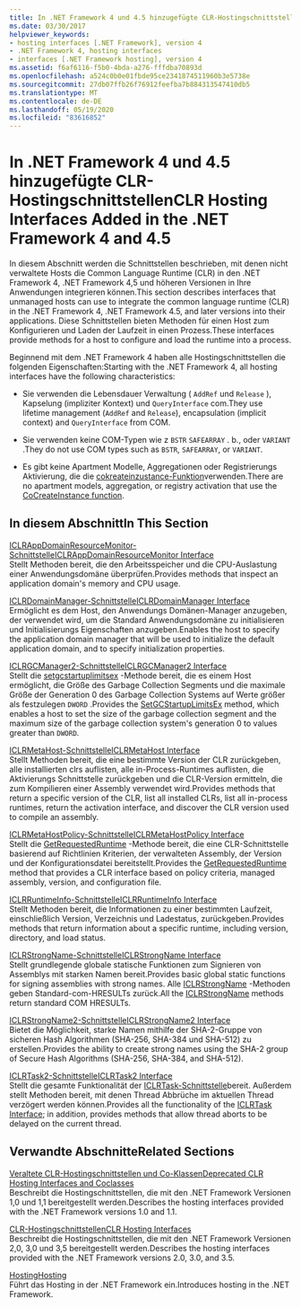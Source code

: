 ```yaml
---
title: In .NET Framework 4 und 4.5 hinzugefügte CLR-Hostingschnittstellen
ms.date: 03/30/2017
helpviewer_keywords:
- hosting interfaces [.NET Framework], version 4
- .NET Framework 4, hosting interfaces
- interfaces [.NET Framework hosting], version 4
ms.assetid: f6af6116-f5b0-4bda-a276-fffdba70893d
ms.openlocfilehash: a524c0b0e01fbde95ce2341874511960b3e5738e
ms.sourcegitcommit: 27db07ffb26f76912feefba7b884313547410db5
ms.translationtype: MT
ms.contentlocale: de-DE
ms.lasthandoff: 05/19/2020
ms.locfileid: "83616852"
---
```

# <a name="clr-hosting-interfaces-added-in-the-net-framework-4-and-45"></a><span data-ttu-id="08b4e-102">In .NET Framework 4 und 4.5 hinzugefügte CLR-Hostingschnittstellen</span><span class="sxs-lookup"><span data-stu-id="08b4e-102">CLR Hosting Interfaces Added in the .NET Framework 4 and 4.5</span></span>
<span data-ttu-id="08b4e-103">In diesem Abschnitt werden die Schnittstellen beschrieben, mit denen nicht verwaltete Hosts die Common Language Runtime (CLR) in den .NET Framework 4, .NET Framework 4,5 und höheren Versionen in Ihre Anwendungen integrieren können.</span><span class="sxs-lookup"><span data-stu-id="08b4e-103">This section describes interfaces that unmanaged hosts can use to integrate the common language runtime (CLR) in the .NET Framework 4, .NET Framework 4.5, and later versions into their applications.</span></span> <span data-ttu-id="08b4e-104">Diese Schnittstellen bieten Methoden für einen Host zum Konfigurieren und Laden der Laufzeit in einen Prozess.</span><span class="sxs-lookup"><span data-stu-id="08b4e-104">These interfaces provide methods for a host to configure and load the runtime into a process.</span></span>  
  
 <span data-ttu-id="08b4e-105">Beginnend mit dem .NET Framework 4 haben alle Hostingschnittstellen die folgenden Eigenschaften:</span><span class="sxs-lookup"><span data-stu-id="08b4e-105">Starting with the .NET Framework 4, all hosting interfaces have the following characteristics:</span></span>  
  
- <span data-ttu-id="08b4e-106">Sie verwenden die Lebensdauer Verwaltung ( `AddRef` und `Release` ), Kapselung (impliziter Kontext) und `QueryInterface` com.</span><span class="sxs-lookup"><span data-stu-id="08b4e-106">They use lifetime management (`AddRef` and `Release`), encapsulation (implicit context) and `QueryInterface` from COM.</span></span>  
  
- <span data-ttu-id="08b4e-107">Sie verwenden keine COM-Typen wie z `BSTR` `SAFEARRAY` . b., oder `VARIANT` .</span><span class="sxs-lookup"><span data-stu-id="08b4e-107">They do not use COM types such as `BSTR`, `SAFEARRAY`, or `VARIANT`.</span></span>  
  
- <span data-ttu-id="08b4e-108">Es gibt keine Apartment Modelle, Aggregationen oder Registrierungs Aktivierung, die die [cokreateinzustance-Funktion](/windows/win32/api/combaseapi/nf-combaseapi-cocreateinstance)verwenden.</span><span class="sxs-lookup"><span data-stu-id="08b4e-108">There are no apartment models, aggregation, or registry activation that use the [CoCreateInstance function](/windows/win32/api/combaseapi/nf-combaseapi-cocreateinstance).</span></span>  
  
## <a name="in-this-section"></a><span data-ttu-id="08b4e-109">In diesem Abschnitt</span><span class="sxs-lookup"><span data-stu-id="08b4e-109">In This Section</span></span>  
 [<span data-ttu-id="08b4e-110">ICLRAppDomainResourceMonitor-Schnittstelle</span><span class="sxs-lookup"><span data-stu-id="08b4e-110">ICLRAppDomainResourceMonitor Interface</span></span>](iclrappdomainresourcemonitor-interface.md)  
 <span data-ttu-id="08b4e-111">Stellt Methoden bereit, die den Arbeitsspeicher und die CPU-Auslastung einer Anwendungsdomäne überprüfen.</span><span class="sxs-lookup"><span data-stu-id="08b4e-111">Provides methods that inspect an application domain's memory and CPU usage.</span></span>  
  
 [<span data-ttu-id="08b4e-112">ICLRDomainManager-Schnittstelle</span><span class="sxs-lookup"><span data-stu-id="08b4e-112">ICLRDomainManager Interface</span></span>](iclrdomainmanager-interface.md)  
 <span data-ttu-id="08b4e-113">Ermöglicht es dem Host, den Anwendungs Domänen-Manager anzugeben, der verwendet wird, um die Standard Anwendungsdomäne zu initialisieren und Initialisierungs Eigenschaften anzugeben.</span><span class="sxs-lookup"><span data-stu-id="08b4e-113">Enables the host to specify the application domain manager that will be used to initialize the default application domain, and to specify initialization properties.</span></span>  
  
 [<span data-ttu-id="08b4e-114">ICLRGCManager2-Schnittstelle</span><span class="sxs-lookup"><span data-stu-id="08b4e-114">ICLRGCManager2 Interface</span></span>](iclrgcmanager2-interface.md)  
 <span data-ttu-id="08b4e-115">Stellt die [setgcstartuplimitsex](iclrgcmanager2-setgcstartuplimitsex-method.md) -Methode bereit, die es einem Host ermöglicht, die Größe des Garbage Collection Segments und die maximale Größe der Generation 0 des Garbage Collection Systems auf Werte größer als festzulegen `DWORD` .</span><span class="sxs-lookup"><span data-stu-id="08b4e-115">Provides the [SetGCStartupLimitsEx](iclrgcmanager2-setgcstartuplimitsex-method.md) method, which enables a host to set the size of the garbage collection segment and the maximum size of the garbage collection system's generation 0 to values greater than `DWORD`.</span></span>  
  
 [<span data-ttu-id="08b4e-116">ICLRMetaHost-Schnittstelle</span><span class="sxs-lookup"><span data-stu-id="08b4e-116">ICLRMetaHost Interface</span></span>](iclrmetahost-interface.md)  
 <span data-ttu-id="08b4e-117">Stellt Methoden bereit, die eine bestimmte Version der CLR zurückgeben, alle installierten clrs auflisten, alle in-Process-Runtimes auflisten, die Aktivierungs Schnittstelle zurückgeben und die CLR-Version ermitteln, die zum Kompilieren einer Assembly verwendet wird.</span><span class="sxs-lookup"><span data-stu-id="08b4e-117">Provides methods that return a specific version of the CLR, list all installed CLRs, list all in-process runtimes, return the activation interface, and discover the CLR version used to compile an assembly.</span></span>  
  
 [<span data-ttu-id="08b4e-118">ICLRMetaHostPolicy-Schnittstelle</span><span class="sxs-lookup"><span data-stu-id="08b4e-118">ICLRMetaHostPolicy Interface</span></span>](iclrmetahostpolicy-interface.md)  
 <span data-ttu-id="08b4e-119">Stellt die [GetRequestedRuntime](iclrmetahostpolicy-getrequestedruntime-method.md) -Methode bereit, die eine CLR-Schnittstelle basierend auf Richtlinien Kriterien, der verwalteten Assembly, der Version und der Konfigurationsdatei bereitstellt.</span><span class="sxs-lookup"><span data-stu-id="08b4e-119">Provides the [GetRequestedRuntime](iclrmetahostpolicy-getrequestedruntime-method.md) method that provides a CLR interface based on policy criteria, managed assembly, version, and configuration file.</span></span>  
  
 [<span data-ttu-id="08b4e-120">ICLRRuntimeInfo-Schnittstelle</span><span class="sxs-lookup"><span data-stu-id="08b4e-120">ICLRRuntimeInfo Interface</span></span>](iclrruntimeinfo-interface.md)  
 <span data-ttu-id="08b4e-121">Stellt Methoden bereit, die Informationen zu einer bestimmten Laufzeit, einschließlich Version, Verzeichnis und Ladestatus, zurückgeben.</span><span class="sxs-lookup"><span data-stu-id="08b4e-121">Provides methods that return information about a specific runtime, including version, directory, and load status.</span></span>  
  
 [<span data-ttu-id="08b4e-122">ICLRStrongName-Schnittstelle</span><span class="sxs-lookup"><span data-stu-id="08b4e-122">ICLRStrongName Interface</span></span>](iclrstrongname-interface.md)  
 <span data-ttu-id="08b4e-123">Stellt grundlegende globale statische Funktionen zum Signieren von Assemblys mit starken Namen bereit.</span><span class="sxs-lookup"><span data-stu-id="08b4e-123">Provides basic global static functions for signing assemblies with strong names.</span></span> <span data-ttu-id="08b4e-124">Alle [ICLRStrongName](iclrstrongname-interface.md) -Methoden geben Standard-com-HRESULTs zurück.</span><span class="sxs-lookup"><span data-stu-id="08b4e-124">All the [ICLRStrongName](iclrstrongname-interface.md) methods return standard COM HRESULTs.</span></span>  
  
 [<span data-ttu-id="08b4e-125">ICLRStrongName2-Schnittstelle</span><span class="sxs-lookup"><span data-stu-id="08b4e-125">ICLRStrongName2 Interface</span></span>](iclrstrongname2-interface.md)  
 <span data-ttu-id="08b4e-126">Bietet die Möglichkeit, starke Namen mithilfe der SHA-2-Gruppe von sicheren Hash Algorithmen (SHA-256, SHA-384 und SHA-512) zu erstellen.</span><span class="sxs-lookup"><span data-stu-id="08b4e-126">Provides the ability to create strong names using the SHA-2 group of Secure Hash Algorithms (SHA-256, SHA-384, and SHA-512).</span></span>  
  
 [<span data-ttu-id="08b4e-127">ICLRTask2-Schnittstelle</span><span class="sxs-lookup"><span data-stu-id="08b4e-127">ICLRTask2 Interface</span></span>](iclrtask2-interface.md)  
 <span data-ttu-id="08b4e-128">Stellt die gesamte Funktionalität der [ICLRTask-Schnittstelle](iclrtask-interface.md)bereit. Außerdem stellt Methoden bereit, mit denen Thread Abbrüche im aktuellen Thread verzögert werden können.</span><span class="sxs-lookup"><span data-stu-id="08b4e-128">Provides all the functionality of the [ICLRTask Interface](iclrtask-interface.md); in addition, provides methods that allow thread aborts to be delayed on the current thread.</span></span>  
  
## <a name="related-sections"></a><span data-ttu-id="08b4e-129">Verwandte Abschnitte</span><span class="sxs-lookup"><span data-stu-id="08b4e-129">Related Sections</span></span>  
 [<span data-ttu-id="08b4e-130">Veraltete CLR-Hostingschnittstellen und Co-Klassen</span><span class="sxs-lookup"><span data-stu-id="08b4e-130">Deprecated CLR Hosting Interfaces and Coclasses</span></span>](deprecated-clr-hosting-interfaces-and-coclasses.md)  
 <span data-ttu-id="08b4e-131">Beschreibt die Hostingschnittstellen, die mit den .NET Framework Versionen 1,0 und 1,1 bereitgestellt werden.</span><span class="sxs-lookup"><span data-stu-id="08b4e-131">Describes the hosting interfaces provided with the .NET Framework versions 1.0 and 1.1.</span></span>  
  
 [<span data-ttu-id="08b4e-132">CLR-Hostingschnittstellen</span><span class="sxs-lookup"><span data-stu-id="08b4e-132">CLR Hosting Interfaces</span></span>](clr-hosting-interfaces.md)  
 <span data-ttu-id="08b4e-133">Beschreibt die Hostingschnittstellen, die mit den .NET Framework Versionen 2,0, 3,0 und 3,5 bereitgestellt werden.</span><span class="sxs-lookup"><span data-stu-id="08b4e-133">Describes the hosting interfaces provided with the .NET Framework versions 2.0, 3.0, and 3.5.</span></span>  
  
 [<span data-ttu-id="08b4e-134">Hosting</span><span class="sxs-lookup"><span data-stu-id="08b4e-134">Hosting</span></span>](index.md)  
 <span data-ttu-id="08b4e-135">Führt das Hosting in der .NET Framework ein.</span><span class="sxs-lookup"><span data-stu-id="08b4e-135">Introduces hosting in the .NET Framework.</span></span>
